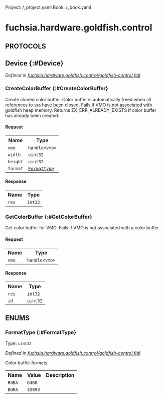 Project: /_project.yaml
Book: /_book.yaml

# fuchsia.hardware.goldfish.control


## **PROTOCOLS**

## Device {:#Device}
*Defined in [fuchsia.hardware.goldfish.control/goldfish-control.fidl](https://fuchsia.googlesource.com/fuchsia/+/master/zircon/system/fidl/fuchsia-hardware-goldfish-control/goldfish-control.fidl#16)*


### CreateColorBuffer {:#CreateColorBuffer}

 Create shared color buffer. Color buffer is automatically freed when
 all references to `vmo` have been closed. Fails if VMO is not
 associated with goldfish heap memory.
 Returns ZX_ERR_ALREADY_EXISTS if color buffer has already been created.

#### Request
<table>
    <tr><th>Name</th><th>Type</th></tr>
    <tr>
            <td><code>vmo</code></td>
            <td>
                <code>handle&lt;vmo&gt;</code>
            </td>
        </tr><tr>
            <td><code>width</code></td>
            <td>
                <code>uint32</code>
            </td>
        </tr><tr>
            <td><code>height</code></td>
            <td>
                <code>uint32</code>
            </td>
        </tr><tr>
            <td><code>format</code></td>
            <td>
                <code><a class='link' href='#FormatType'>FormatType</a></code>
            </td>
        </tr></table>


#### Response
<table>
    <tr><th>Name</th><th>Type</th></tr>
    <tr>
            <td><code>res</code></td>
            <td>
                <code>int32</code>
            </td>
        </tr></table>

### GetColorBuffer {:#GetColorBuffer}

 Get color buffer for VMO. Fails if VMO is not associated with a color
 buffer.

#### Request
<table>
    <tr><th>Name</th><th>Type</th></tr>
    <tr>
            <td><code>vmo</code></td>
            <td>
                <code>handle&lt;vmo&gt;</code>
            </td>
        </tr></table>


#### Response
<table>
    <tr><th>Name</th><th>Type</th></tr>
    <tr>
            <td><code>res</code></td>
            <td>
                <code>int32</code>
            </td>
        </tr><tr>
            <td><code>id</code></td>
            <td>
                <code>uint32</code>
            </td>
        </tr></table>





## **ENUMS**

### FormatType {:#FormatType}
Type: <code>uint32</code>

*Defined in [fuchsia.hardware.goldfish.control/goldfish-control.fidl](https://fuchsia.googlesource.com/fuchsia/+/master/zircon/system/fidl/fuchsia-hardware-goldfish-control/goldfish-control.fidl#10)*

 Color buffer formats.


<table>
    <tr><th>Name</th><th>Value</th><th>Description</th></tr><tr>
            <td><code>RGBA</code></td>
            <td><code>6408</code></td>
            <td></td>
        </tr><tr>
            <td><code>BGRA</code></td>
            <td><code>32993</code></td>
            <td></td>
        </tr></table>











